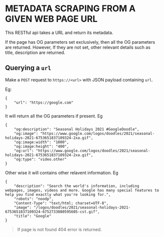 # METADATA SCRAPING FROM A GIVEN WEB PAGE URL

This RESTful api takes a URL and return its metadata.

If the page has OG parameters set exclusively, then all the OG parameters are returned. However, If they are not set, other relevant details such as title, description are returned.

## Querying a `url`

Make a `POST` request to `https://<url>` with JSON payload containing `url`.

Eg:
```
{
	"url": "https://google.com"
}
```

It will return all the OG parameters if present. Eg
```
{
    "og:description": "Seasonal Holidays 2021 #GoogleDoodle",
    "og:image": "https://www.google.com/logos/doodles/2021/seasonal-holidays-2021-6753651837109324-2xa.gif",
    "og:image:width": "1000",
    "og:image:height": "400",
    "og:url": "https://www.google.com/logos/doodles/2021/seasonal-holidays-2021-6753651837109324-2xa.gif",
    "og:type": "video.other"
}
```
Other wise it will contains other relavent information. Eg
```
{
    "description": "Search the world's information, including webpages, images, videos and more. Google has many special features to help you find exactly what you're looking for.",
    "robots": "noodp",
    "Content-Type": "text/html; charset=UTF-8",
    "image": "/logos/doodles/2021/seasonal-holidays-2021-6753651837109324-6752733080595605-cst.gif",
    "title": "Google"
}
```

> If page is not found 404 error is returned.